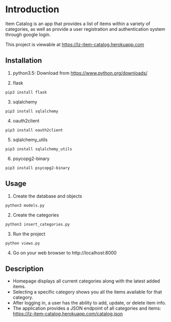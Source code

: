 # Introduction
Item Catalog is an app that provides a list of items within a variety of categories, as well as provide a user registration and authentication system through google login.

This project is viewable at https://lz-item-catalog.herokuapp.com

## Installation
1. python3.5: Download from https://www.python.org/downloads/

2. flask

```pip3 install flask```

3. sqlalchemy

```pip3 install sqlalchemy```

4. oauth2client

```pip3 install oauth2client```

5. sqlalchemy_utils

```pip3 install sqlalchemy_utils```

6. psycopg2-binary

```pip3 install psycopg2-binary```

## Usage
1. Create the database and objects

```python3 models.py```

2. Create the categories

```python3 insert_categories.py```

3. Run the project

```python views.py```

4. Go on your web browser to http://localhost:8000

## Description
* Homepage displays all current categories along with the latest added items.
* Selecting a specific category shows you all the items available for that category.
* After logging in, a user has the ability to add, update, or delete item info.
* The application provides a JSON endpoint of all categories and items: https://lz-item-catalog.herokuapp.com/catalog.json
